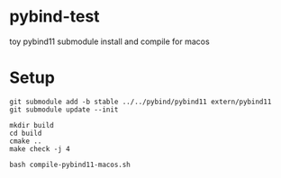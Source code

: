 # pybind-test
toy pybind11 submodule install and compile for macos

# Setup

```
git submodule add -b stable ../../pybind/pybind11 extern/pybind11
git submodule update --init
```
```
mkdir build
cd build
cmake ..
make check -j 4
```
```
bash compile-pybind11-macos.sh
```
